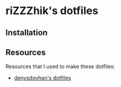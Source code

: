# riZZZhik's dotfiles

## Installation

## Resources

Resources that I used to make these dotfiles:

- [denysdovhan's dotfiles](https://github.com/denysdovhan/dotfiles)
